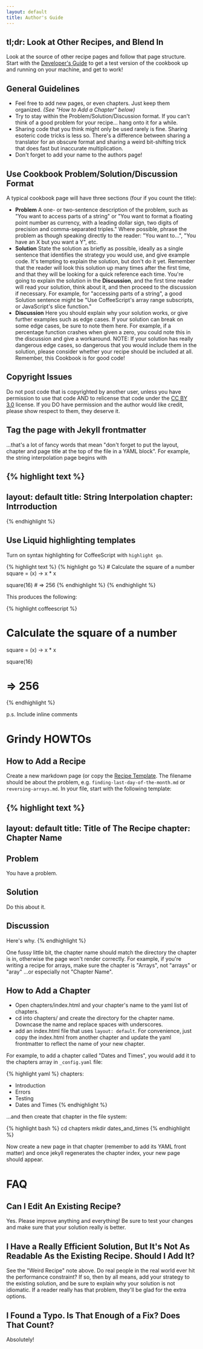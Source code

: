 ```yaml
---
layout: default
title: Author's Guide
---
```


## tl;dr: Look at Other Recipes, and Blend In

Look at the source of other recipe pages and follow that page structure. Start with the [Developer's Guide](/developers-guide) to get a test version of the cookbook up and running on your machine, and get to work!

## General Guidelines

* Feel free to add new pages, or even chapters. Just keep them organized. _(See "How to Add a Chapter" below)_
* Try to stay within the Problem/Solution/Discussion format. If you can't think of a good problem for your recipe... hang onto it for a while.
* Sharing code that you think might only be used rarely is fine. Sharing esoteric code tricks is less so. There's a difference between sharing a translator for an obscure format and sharing a weird bit-shifting trick that does fast but inaccurate multiplication.
* Don't forget to add your name to the authors page!

## Use Cookbook Problem/Solution/Discussion Format

A typical cookbook page will have three sections (four if you count the title):

* **Problem** A one- or two-sentence description of the problem, such as "You want to access parts of a string" or "You want to format a floating point number as currency, with a leading dollar sign, two digits of precision and comma-separated triples." Where possible, phrase the problem as though speaking directly to the reader: "You want to...", "You have an X but you want a Y", etc.
* **Solution** State the solution as briefly as possible, ideally as a single sentence that identifies the strategy you would use, and give example code. It's tempting to explain the solution, but don't do it yet. Remember that the reader will look this solution up many times after the first time, and that they will be looking for a quick reference each time. You're going to explain the solution in the **Discussion**, and the first time reader will read your solution, think about it, and then proceed to the discussion if necessary. For example, for "accessing parts of a string", a good Solution sentence might be "Use CoffeeScript's array range subscripts, or JavaScript's slice function."
* **Discussion** Here you should explain why your solution works, or give further examples such as edge cases. If your solution can break on some edge cases, be sure to note them here. For example, if a percentage function crashes when given a zero, you could note this in the discussion and give a workaround. NOTE: If your solution has really dangerous edge cases, so dangerous that you would include them in the solution, please consider whether your recipe should be included at all. Remember, this Cookbook is for good code!

## Copyright Issues

Do not post code that is copyrighted by another user, unless you have permission to use that code AND to relicense that code under the [CC BY 3.0](/license) license. If you DO have permission and the author would like credit, please show respect to them, they deserve it.

## Tag the page with Jekyll frontmatter

...that's a lot of fancy words that mean "don't forget to put the layout, chapter and page title at the top of the file in a YAML block". For example, the string interpolation page begins with

{% highlight text %}
---
layout: default
title: String Interpolation
chapter: Intrroduction
---
{% endhighlight %}

## Use Liquid highlighting templates

Turn on syntax highlighting for CoffeeScript with ` highlight go `.

{% highlight text %}
&lbrace;% highlight go %&rbrace;
&#35; Calculate the square of a number
square = (x) -> x * x

square(16)
&#35; => 256
&lbrace;% endhighlight %&rbrace;
{% endhighlight %}

This produces the following:

{% highlight coffeescript %}
# Calculate the square of a number
square = (x) -> x * x

square(16)
# => 256
{% endhighlight %}

p.s. Include inline comments

# Grindy HOWTOs

## How to Add a Recipe

Create a new markdown page (or copy the [Recipe Template](/recipe-template). The filename should be about the problem, e.g. `finding-last-day-of-the-month.md` or `reversing-arrays.md`. In your file, start with the following template:

{% highlight text %}
---
layout: default
title: Title of The Recipe
chapter: Chapter Name
---

## Problem

You have a problem.

## Solution

Do this about it.

## Discussion

Here's why.
{% endhighlight %}

One fussy little bit, the chapter name should match the directory the chapter is in, otherwise the page won't render correctly. For example, if you're writing a recipe for arrays, make sure the chapter is "Arrays", not "arrays" or "aray" ...or especially not "Chapter Name".

## How to Add a Chapter

* Open chapters/index.html and your chapter's name to the yaml list of chapters.
* cd into chapters/ and create the directory for the chapter name. Downcase the name and replace spaces with underscores.
* add an index.html file that uses `layout: default`. For convenience, just copy the index.html from another chapter and update the yaml frontmatter to reflect the name of your new chapter.

For example, to add a chapter called "Dates and Times", you would add it to the chapters array in `_config.yaml` file:

{% highlight yaml %}
chapters:
- Introduction
- Errors
- Testing
- Dates and Times
{% endhighlight %}

...and then create that chapter in the file system:

{% highlight bash %}
cd chapters
mkdir dates_and_times
{% endhighlight %}

Now create a new page in that chapter (remember to add its YAML front matter) and once jekyll regenerates the chapter index, your new page should appear.

# FAQ

## Can I Edit An Existing Recipe?

Yes. Please improve anything and everything! Be sure to test your changes and make sure that your solution really is better.

## I Have a Really Efficient Solution, But It's Not As Readable As the Existing Recipe. Should I Add It?

See the "Weird Recipe" note above. Do real people in the real world ever hit the performance constraint? If so, then by all means, add your strategy to the existing solution, and be sure to explain why your solution is not idiomatic. If a reader really has that problem, they'll be glad for the extra options.


## I Found a Typo. Is That Enough of a Fix? Does That Count?

Absolutely!
